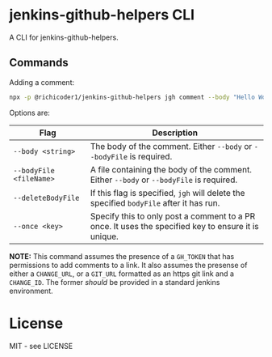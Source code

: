 # jenkins-github-helpers CLI

A CLI for jenkins-github-helpers.

## Commands

Adding a comment:

```bash
npx -p @richicoder1/jenkins-github-helpers jgh comment --body "Hello World!"
```

Options are:

| Flag | Description |
|----------|-----------------------------------------------------------|
| `--body <string>` | The body of the comment. Either `--body` or `--bodyFile` is required. |
| `--bodyFile <fileName>` | A file containing the body of the comment. Either `--body` or `--bodyFile` is required. |
| `--deleteBodyFile` | If this flag is specified, `jgh` will delete the specified `bodyFile` after it has run. |
| `--once <key>` | Specify this to only post a comment to a PR once. It uses the specified key to ensure it is unique. |

**NOTE:** This command assumes the presence of a `GH_TOKEN` that has permissions to add comments to a link. It also assumes the presense of either a `CHANGE_URL`, or a `GIT_URL` formatted as an https git link and a `CHANGE_ID`. The former _should_ be provided in a standard jenkins environment.

# License

MIT - see LICENSE

